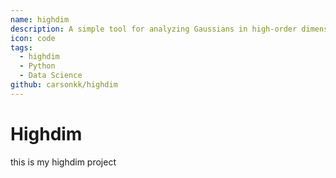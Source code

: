 ```yaml
---
name: highdim
description: A simple tool for analyzing Gaussians in high-order dimensional space
icon: code
tags:
  - highdim
  - Python
  - Data Science
github: carsonkk/highdim
---
```


# Highdim

this is my highdim project